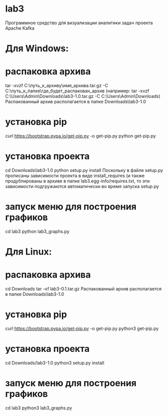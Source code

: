 # lab3
Программное средство для визуализации аналитики задач проекта Apache Kafka
# Для Windows:
# распаковка архива
tar -xvzf C:\путь_к_архиву\имя_архива.tar.gz -C C:\путь_к_папке\где_будет_распакован_архив
(например: tar -xvzf C:\Users\Admin\Downloads\lab3-1.0.tar.gz -C C:\Users\Admin\Downloads\)
Распакованный архив располагается в папке Downloads\lab3-1.0
# установка pip
curl https://bootstrap.pypa.io/get-pip.py -o get-pip.py
python get-pip.py
# установка проекта 
cd Downloads\lab3-1.0
python setup.py install
Поскольку в файле setup.py прописаны зависимости проекта в виде install_requires (и также продублированы в архиве в папке lab3.egg-info/requires.txt, то эти зависимости подгружаются автоматически во время запуска setup.py
# запуск меню для построения графиков
cd lab3
python lab3_graphs.py
# Для Linux:
# распаковка архива
cd Downloads
tar -xf lab3-0.1.tar.gz
Распакованный архив располагается в папке Downloads\lab3-1.0
# установка pip
curl https://bootstrap.pypa.io/get-pip.py -o get-pip.py
python3 get-pip.py
# установка проекта 
cd Downloads/lab3-1.0
python3 setup.py install
# запуск меню для построения графиков
cd lab3
python3 lab3_graphs.py
